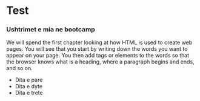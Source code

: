 # Test

### Ushtrimet e mia ne bootcamp

We will spend the first chapter
looking at how HTML is used to
create web pages. You will see
that you start by writing down
the words you want to appear
on your page. You then add tags
or elements to the words so
that the browser knows what is
a heading, where a paragraph
begins and ends, and so on.

* Dita e pare
* Dita e dyte
* Dita e trete
